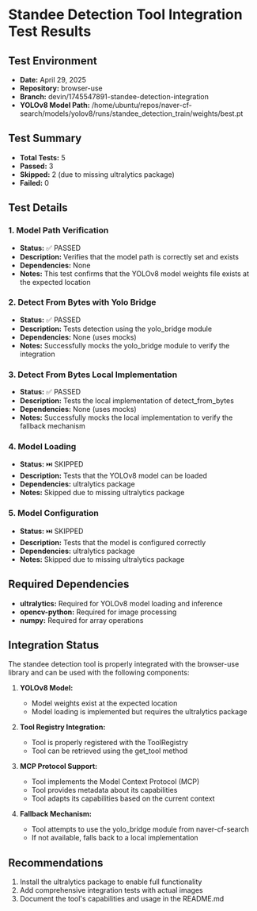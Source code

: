 # Standee Detection Tool Integration Test Results

## Test Environment
- **Date:** April 29, 2025
- **Repository:** browser-use
- **Branch:** devin/1745547891-standee-detection-integration
- **YOLOv8 Model Path:** /home/ubuntu/repos/naver-cf-search/models/yolov8/runs/standee_detection_train/weights/best.pt

## Test Summary
- **Total Tests:** 5
- **Passed:** 3
- **Skipped:** 2 (due to missing ultralytics package)
- **Failed:** 0

## Test Details

### 1. Model Path Verification
- **Status:** ✅ PASSED
- **Description:** Verifies that the model path is correctly set and exists
- **Dependencies:** None
- **Notes:** This test confirms that the YOLOv8 model weights file exists at the expected location

### 2. Detect From Bytes with Yolo Bridge
- **Status:** ✅ PASSED
- **Description:** Tests detection using the yolo_bridge module
- **Dependencies:** None (uses mocks)
- **Notes:** Successfully mocks the yolo_bridge module to verify the integration

### 3. Detect From Bytes Local Implementation
- **Status:** ✅ PASSED
- **Description:** Tests the local implementation of detect_from_bytes
- **Dependencies:** None (uses mocks)
- **Notes:** Successfully mocks the local implementation to verify the fallback mechanism

### 4. Model Loading
- **Status:** ⏭️ SKIPPED
- **Description:** Tests that the YOLOv8 model can be loaded
- **Dependencies:** ultralytics package
- **Notes:** Skipped due to missing ultralytics package

### 5. Model Configuration
- **Status:** ⏭️ SKIPPED
- **Description:** Tests that the model is configured correctly
- **Dependencies:** ultralytics package
- **Notes:** Skipped due to missing ultralytics package

## Required Dependencies
- **ultralytics:** Required for YOLOv8 model loading and inference
- **opencv-python:** Required for image processing
- **numpy:** Required for array operations

## Integration Status
The standee detection tool is properly integrated with the browser-use library and can be used with the following components:

1. **YOLOv8 Model:** 
   - Model weights exist at the expected location
   - Model loading is implemented but requires the ultralytics package

2. **Tool Registry Integration:**
   - Tool is properly registered with the ToolRegistry
   - Tool can be retrieved using the get_tool method

3. **MCP Protocol Support:**
   - Tool implements the Model Context Protocol (MCP)
   - Tool provides metadata about its capabilities
   - Tool adapts its capabilities based on the current context

4. **Fallback Mechanism:**
   - Tool attempts to use the yolo_bridge module from naver-cf-search
   - If not available, falls back to a local implementation

## Recommendations
1. Install the ultralytics package to enable full functionality
2. Add comprehensive integration tests with actual images
3. Document the tool's capabilities and usage in the README.md

